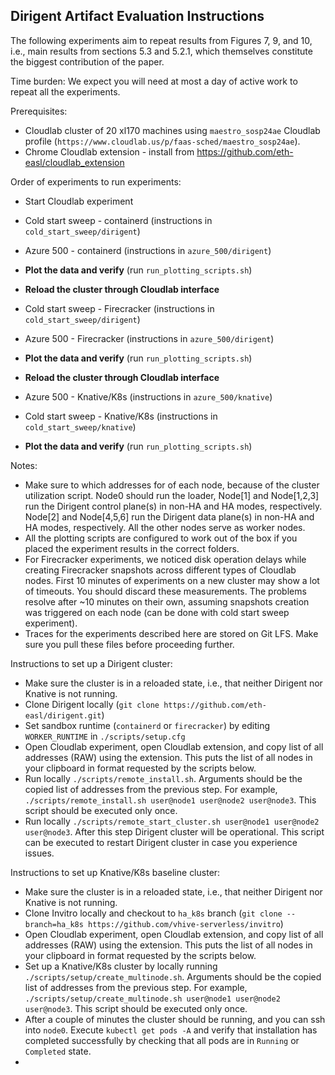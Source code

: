 ## Dirigent Artifact Evaluation Instructions

The following experiments aim to repeat results from Figures 7, 9, and 10, i.e., main results from sections 5.3 and 5.2.1, which themselves constitute the biggest contribution of the paper.

Time burden: We expect you will need at most a day of active work to repeat all the experiments.

Prerequisites:
- Cloudlab cluster of 20 xl170 machines using `maestro_sosp24ae` Cloudlab profile (`https://www.cloudlab.us/p/faas-sched/maestro_sosp24ae`). 
- Chrome Cloudlab extension - install from https://github.com/eth-easl/cloudlab_extension

Order of experiments to run experiments:
- Start Cloudlab experiment

- Cold start sweep - containerd (instructions in `cold_start_sweep/dirigent`)
- Azure 500 - containerd (instructions in `azure_500/dirigent`)
- **Plot the data and verify** (run `run_plotting_scripts.sh`)
- **Reload the cluster through Cloudlab interface**


- Cold start sweep - Firecracker (instructions in `cold_start_sweep/dirigent`)
- Azure 500 - Firecracker (instructions in `azure_500/dirigent`)
- **Plot the data and verify** (run `run_plotting_scripts.sh`)
- **Reload the cluster through Cloudlab interface**


- Azure 500 - Knative/K8s (instructions in `azure_500/knative`)
- Cold start sweep - Knative/K8s (instructions in `cold_start_sweep/knative`)
- **Plot the data and verify** (run `run_plotting_scripts.sh`)

Notes:
- Make sure to which addresses for of each node, because of the cluster utilization script. Node0 should run the loader, Node[1] and Node[1,2,3] run the Dirigent control plane(s) in non-HA and HA modes, respectively. Node[2] and Node[4,5,6] run the Dirigent data plane(s) in non-HA and HA modes, respectively. All the other nodes serve as worker nodes.
- All the plotting scripts are configured to work out of the box if you placed the experiment results in the correct folders.
- For Firecracker experiments, we noticed disk operation delays while creating Firecracker snapshots across different types of Cloudlab nodes. First 10 minutes of experiments on a new cluster may show a lot of timeouts. You should discard these measurements. The problems resolve after ~10 minutes on their own, assuming snapshots creation was triggered on each node (can be done with cold start sweep experiment).
- Traces for the experiments described here are stored on Git LFS. Make sure you pull these files before proceeding further.

Instructions to set up a Dirigent cluster:
- Make sure the cluster is in a reloaded state, i.e., that neither Dirigent nor Knative is not running. 
- Clone Dirigent locally (`git clone https://github.com/eth-easl/dirigent.git`)
- Set sandbox runtime (`containerd` or `firecracker`) by editing `WORKER_RUNTIME` in `./scripts/setup.cfg`
- Open Cloudlab experiment, open Cloudlab extension, and copy list of all addresses (RAW) using the extension. This puts the list of all nodes in your clipboard in format requested by the scripts below.
- Run locally `./scripts/remote_install.sh`. Arguments should be the copied list of addresses from the previous step. For example, `./scripts/remote_install.sh user@node1 user@node2 user@node3`. This script should be executed only once.
- Run locally `./scripts/remote_start_cluster.sh user@node1 user@node2 user@node3`. After this step Dirigent cluster will be operational. This script can be executed to restart Dirigent cluster in case you experience issues.

Instructions to set up Knative/K8s baseline cluster:
- Make sure the cluster is in a reloaded state, i.e., that neither Dirigent nor Knative is not running.
- Clone Invitro locally and checkout to `ha_k8s` branch (`git clone --branch=ha_k8s https://github.com/vhive-serverless/invitro`)
- Open Cloudlab experiment, open Cloudlab extension, and copy list of all addresses (RAW) using the extension. This puts the list of all nodes in your clipboard in format requested by the scripts below.
- Set up a Knative/K8s cluster by locally running `./scripts/setup/create_multinode.sh`. Arguments should be the copied list of addresses from the previous step. For example, `./scripts/setup/create_multinode.sh user@node1 user@node2 user@node3`. This script should be executed only once.
- After a couple of minutes the cluster should be running, and you can ssh into `node0`. Execute `kubectl get pods -A` and verify that installation has completed successfully by checking that all pods are in `Running` or `Completed` state.
- 